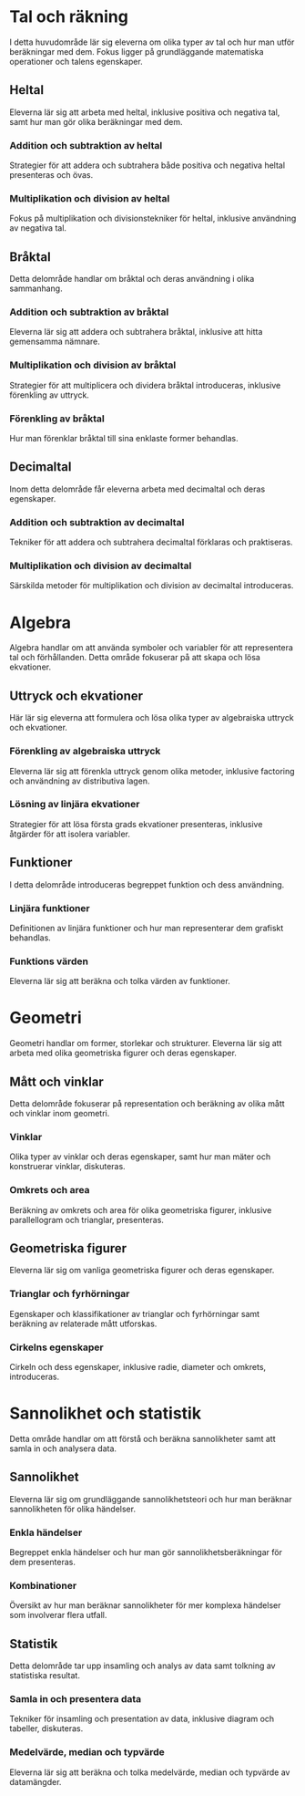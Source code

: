 # Tal och räkning
I detta huvudområde lär sig eleverna om olika typer av tal och hur man utför beräkningar med dem. Fokus ligger på grundläggande matematiska operationer och talens egenskaper.

## Heltal
Eleverna lär sig att arbeta med heltal, inklusive positiva och negativa tal, samt hur man gör olika beräkningar med dem.
  
### Addition och subtraktion av heltal
Strategier för att addera och subtrahera både positiva och negativa heltal presenteras och övas.

### Multiplikation och division av heltal
Fokus på multiplikation och divisionstekniker för heltal, inklusive användning av negativa tal.

## Bråktal
Detta delområde handlar om bråktal och deras användning i olika sammanhang.

### Addition och subtraktion av bråktal
Eleverna lär sig att addera och subtrahera bråktal, inklusive att hitta gemensamma nämnare.

### Multiplikation och division av bråktal
Strategier för att multiplicera och dividera bråktal introduceras, inklusive förenkling av uttryck.

### Förenkling av bråktal
Hur man förenklar bråktal till sina enklaste former behandlas.

## Decimaltal
Inom detta delområde får eleverna arbeta med decimaltal och deras egenskaper.

### Addition och subtraktion av decimaltal
Tekniker för att addera och subtrahera decimaltal förklaras och praktiseras.

### Multiplikation och division av decimaltal
Särskilda metoder för multiplikation och division av decimaltal introduceras.

# Algebra
Algebra handlar om att använda symboler och variabler för att representera tal och förhållanden. Detta område fokuserar på att skapa och lösa ekvationer.

## Uttryck och ekvationer
Här lär sig eleverna att formulera och lösa olika typer av algebraiska uttryck och ekvationer.

### Förenkling av algebraiska uttryck
Eleverna lär sig att förenkla uttryck genom olika metoder, inklusive factoring och användning av distributiva lagen.

### Lösning av linjära ekvationer
Strategier för att lösa första grads ekvationer presenteras, inklusive åtgärder för att isolera variabler.

## Funktioner
I detta delområde introduceras begreppet funktion och dess användning.

### Linjära funktioner
Definitionen av linjära funktioner och hur man representerar dem grafiskt behandlas.

### Funktions värden
Eleverna lär sig att beräkna och tolka värden av funktioner.

# Geometri
Geometri handlar om former, storlekar och strukturer. Eleverna lär sig att arbeta med olika geometriska figurer och deras egenskaper.

## Mått och vinklar
Detta delområde fokuserar på representation och beräkning av olika mått och vinklar inom geometri.

### Vinklar
Olika typer av vinklar och deras egenskaper, samt hur man mäter och konstruerar vinklar, diskuteras.

### Omkrets och area
Beräkning av omkrets och area för olika geometriska figurer, inklusive parallellogram och trianglar, presenteras.

## Geometriska figurer
Eleverna lär sig om vanliga geometriska figurer och deras egenskaper.

### Trianglar och fyrhörningar
Egenskaper och klassifikationer av trianglar och fyrhörningar samt beräkning av relaterade mått utforskas.

### Cirkelns egenskaper
Cirkeln och dess egenskaper, inklusive radie, diameter och omkrets, introduceras.

# Sannolikhet och statistik
Detta område handlar om att förstå och beräkna sannolikheter samt att samla in och analysera data.

## Sannolikhet
Eleverna lär sig om grundläggande sannolikhetsteori och hur man beräknar sannolikheten för olika händelser.

### Enkla händelser
Begreppet enkla händelser och hur man gör sannolikhetsberäkningar för dem presenteras.

### Kombinationer
Översikt av hur man beräknar sannolikheter för mer komplexa händelser som involverar flera utfall.

## Statistik
Detta delområde tar upp insamling och analys av data samt tolkning av statistiska resultat.

### Samla in och presentera data
Tekniker för insamling och presentation av data, inklusive diagram och tabeller, diskuteras.

### Medelvärde, median och typvärde
Eleverna lär sig att beräkna och tolka medelvärde, median och typvärde av datamängder.